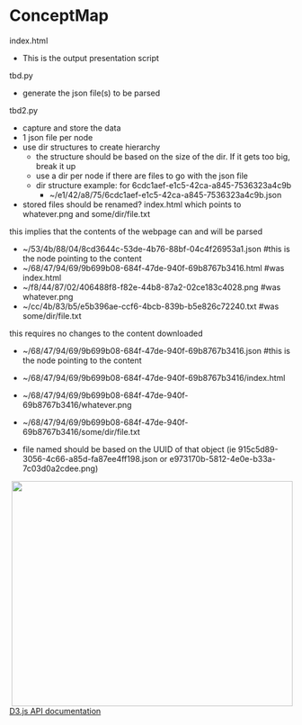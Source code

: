 # ConceptMap

index.html
* This is the output presentation script

tbd.py
* generate the json file(s) to be parsed

tbd2.py
* capture and store the data
* 1 json file per node
* use dir structures to create hierarchy
  * the structure should be based on the size of the dir.  If it gets too big, break it up
  * use a dir per node if there are files to go with the json file
  * dir structure example:  for 6cdc1aef-e1c5-42ca-a845-7536323a4c9b
    * ~/e1/42/a8/75/6cdc1aef-e1c5-42ca-a845-7536323a4c9b.json
* stored files should be renamed?
index.html
which points to whatever.png and some/dir/file.txt

this implies that the contents of the webpage can and will be parsed
  * ~/53/4b/88/04/8cd3644c-53de-4b76-88bf-04c4f26953a1.json  #this is the node pointing to the content
  * ~/68/47/94/69/9b699b08-684f-47de-940f-69b8767b3416.html  #was index.html
  * ~/f8/44/87/02/406488f8-f82e-44b8-87a2-02ce183c4028.png   #was whatever.png
  * ~/cc/4b/83/b5/e5b396ae-ccf6-4bcb-839b-b5e826c72240.txt   #was some/dir/file.txt

this requires no changes to the content downloaded
  * ~/68/47/94/69/9b699b08-684f-47de-940f-69b8767b3416.json  #this is the node pointing to the content
  * ~/68/47/94/69/9b699b08-684f-47de-940f-69b8767b3416/index.html
  * ~/68/47/94/69/9b699b08-684f-47de-940f-69b8767b3416/whatever.png
  * ~/68/47/94/69/9b699b08-684f-47de-940f-69b8767b3416/some/dir/file.txt

* file named should be based on the UUID of that object (ie 915c5d89-3056-4c66-a85d-fa87ee4ff198.json or e973170b-5812-4e0e-b33a-7c03d0a2cdee.png)

<img src="https://imgs.xkcd.com/comics/digital_resource_lifespan_2x.png" align="right" width="500" height="400">



[D3.js API documentation](https://github.com/d3/d3/blob/master/API.md)
